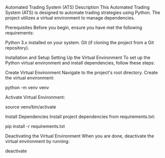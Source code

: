 Automated Trading System (ATS)
Description
This Automated Trading System (ATS) is designed to automate trading strategies using Python. The project utilizes a virtual environment to manage dependencies.

Prerequisites
Before you begin, ensure you have met the following requirements:

Python 3.x installed on your system.
Git (if cloning the project from a Git repository).

Installation and Setup
Setting Up the Virtual Environment
To set up the Python virtual environment and install dependencies, follow these steps:

Create Virtual Environment
Navigate to the project's root directory.
Create the virtual environment:

python -m venv venv

Activate Virtual Environment:

source venv/bin/activate

Install Dependencies
Install project dependencies from requirements.txt:

pip install -r requirements.txt

Deactivating the Virtual Environment
When you are done, deactivate the virtual environment by running:

deactivate

